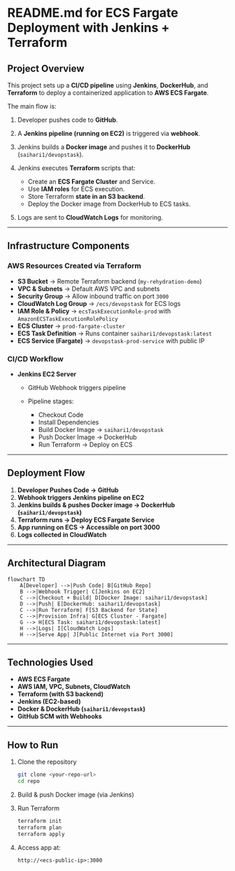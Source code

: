 #  README.md for ECS Fargate Deployment with Jenkins + Terraform

##  Project Overview

This project sets up a **CI/CD pipeline** using **Jenkins**, **DockerHub**, and **Terraform** to deploy a containerized application to **AWS ECS Fargate**.

The main flow is:

1. Developer pushes code to **GitHub**.
2. A **Jenkins pipeline (running on EC2)** is triggered via **webhook**.
3. Jenkins builds a **Docker image** and pushes it to **DockerHub** (`saihari1/devopstask`).
4. Jenkins executes **Terraform** scripts that:

   * Create an **ECS Fargate Cluster** and Service.
   * Use **IAM roles** for ECS execution.
   * Store Terraform **state in an S3 backend**.
   * Deploy the Docker image from DockerHub to ECS tasks.
5. Logs are sent to **CloudWatch Logs** for monitoring.

---

##  Infrastructure Components

### AWS Resources Created via Terraform

* **S3 Bucket** → Remote Terraform backend (`my-rehydration-demo`)
* **VPC & Subnets** → Default AWS VPC and subnets
* **Security Group** → Allow inbound traffic on port `3000`
* **CloudWatch Log Group** → `/ecs/devopstask` for ECS logs
* **IAM Role & Policy** → `ecsTaskExecutionRole-prod` with `AmazonECSTaskExecutionRolePolicy`
* **ECS Cluster** → `prod-fargate-cluster`
* **ECS Task Definition** → Runs container `saihari1/devopstask:latest`
* **ECS Service (Fargate)** → `devopstask-prod-service` with public IP

### CI/CD Workflow

* **Jenkins EC2 Server**

  * GitHub Webhook triggers pipeline
  * Pipeline stages:

    * Checkout Code
    * Install Dependencies
    * Build Docker Image → `saihari1/devopstask`
    * Push Docker Image → DockerHub
    * Run Terraform → Deploy on ECS

---

##  Deployment Flow

1. **Developer Pushes Code → GitHub**
2. **Webhook triggers Jenkins pipeline on EC2**
3. **Jenkins builds & pushes Docker image → DockerHub (`saihari1/devopstask`)**
4. **Terraform runs → Deploy ECS Fargate Service**
5. **App running on ECS → Accessible on port 3000**
6. **Logs collected in CloudWatch**

---

##  Architectural Diagram

```mermaid
flowchart TD
    A[Developer] -->|Push Code| B[GitHub Repo]
    B -->|Webhook Trigger| C[Jenkins on EC2]
    C -->|Checkout + Build| D[Docker Image: saihari1/devopstask]
    D -->|Push| E[DockerHub: saihari1/devopstask]
    C -->|Run Terraform| F[S3 Backend for State]
    C -->|Provision Infra| G[ECS Cluster - Fargate]
    G --> H[ECS Task: saihari1/devopstask:latest]
    H -->|Logs| I[CloudWatch Logs]
    H -->|Serve App| J[Public Internet via Port 3000]
```

---

##  Technologies Used

* **AWS ECS Fargate**
* **AWS IAM, VPC, Subnets, CloudWatch**
* **Terraform (with S3 backend)**
* **Jenkins (EC2-based)**
* **Docker & DockerHub (`saihari1/devopstask`)**
* **GitHub SCM with Webhooks**

---

##  How to Run

1. Clone the repository

   ```bash
   git clone <your-repo-url>
   cd repo
   ```
2. Build & push Docker image (via Jenkins)
3. Run Terraform

   ```bash
   terraform init
   terraform plan
   terraform apply
   ```
4. Access app at:

   ```
   http://<ecs-public-ip>:3000
   ```
